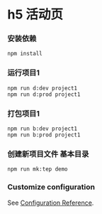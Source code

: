 # h5 活动页

### 安装依赖
```
npm install
```

### 运行项目1
```
npm run d:dev project1
npm run d:prod project1
```
### 打包项目1
```
npm run b:dev project1
npm run b:prod project1
```
### 创建新项目文件 基本目录
```
npm run mk:tep demo
```


### Customize configuration
See [Configuration Reference](https://cli.vuejs.org/config/).
